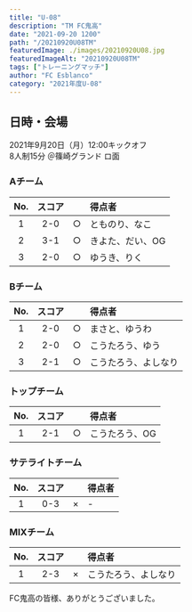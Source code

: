 ```yaml
---
title: "U-08"
description: "TM FC鬼高"
date: "2021-09-20 1200"
path: "/20210920U08TM"
featuredImage: ./images/20210920U08.jpg
featuredImageAlt: "20210920U08TM"
tags: ["トレーニングマッチ"]
author: "FC Esblanco"
category: "2021年度U-08"
---
```


## 日時・会場

2021年9月20日（月）12:00キックオフ  
8人制15分
＠篠崎グランド ロ面

### Aチーム

| No.| スコア |   | 得点者  |
|:--:|:------:|:-:|:--------|
| 1  | 2-0 | ○ |とものり、なこ|
| 2  | 3-1 | ○ |きよた、だい、OG|
| 3  | 2-0 | ○ |ゆうき、りく|

### Bチーム

| No.| スコア |   | 得点者  |
|:--:|:------:|:-:|:--------|
| 1  | 2-0 | ○ |まさと、ゆうわ|
| 2  | 2-0 | ○ |こうたろう、ゆう|
| 3  | 2-1 | ○ |こうたろう、よしなり|

### トップチーム

| No.| スコア |   | 得点者  |
|:--:|:------:|:-:|:--------|
| 1  | 2-1 | ○ |こうたろう、OG|

### サテライトチーム

| No.| スコア |   | 得点者  |
|:--:|:------:|:-:|:--------|
| 1  | 0-3 | × |- |


### MIXチーム

| No.| スコア |   | 得点者  |
|:--:|:------:|:-:|:--------|
| 1  | 2-3 | × |こうたろう、よしなり|

FC鬼高の皆様、ありがとうございました。
